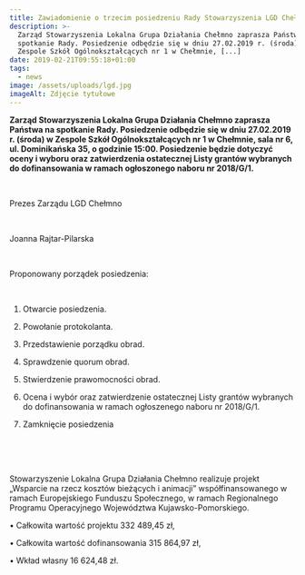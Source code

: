```yaml
---
title: Zawiadomienie o trzecim posiedzeniu Rady Stowarzyszenia LGD Chełmno
description: >-
  Zarząd Stowarzyszenia Lokalna Grupa Działania Chełmno zaprasza Państwa na
  spotkanie Rady. Posiedzenie odbędzie się w dniu 27.02.2019 r. (środa) w
  Zespole Szkół Ogólnokształcących nr 1 w Chełmnie, [...]
date: 2019-02-21T09:55:18+01:00
tags:
  - news
image: /assets/uploads/lgd.jpg
imageAlt: Zdjęcie tytułowe
---
```

**Zarząd Stowarzyszenia Lokalna Grupa Działania Chełmno zaprasza Państwa na spotkanie Rady. Posiedzenie odbędzie się w dniu 27.02.2019 r. (środa) w Zespole Szkół Ogólnokształcących nr 1 w Chełmnie, sala nr 6, ul. Dominikańska 35, o godzinie 15:00. Posiedzenie będzie dotyczyć oceny i wyboru oraz zatwierdzenia ostatecznej Listy grantów wybranych do dofinansowania w ramach ogłoszonego naboru nr 2018/G/1.**

<br>

Prezes Zarządu LGD Chełmno

<br>

Joanna Rajtar-Pilarska

<br>

Proponowany porządek posiedzenia:

<br>

1. Otwarcie posiedzenia.

2. Powołanie protokolanta.

3. Przedstawienie porządku obrad.

4. Sprawdzenie quorum obrad.

5. Stwierdzenie prawomocności obrad.

6. Ocena i wybór oraz zatwierdzenie ostatecznej Listy grantów wybranych do dofinansowania w ramach ogłoszenego naboru nr 2018/G/1.

7. Zamknięcie posiedzenia

<br>

<br>

<br>

Stowarzyszenie Lokalna Grupa Działania Chełmno realizuje projekt „Wsparcie na rzecz kosztów bieżących i animacji” współfinansowanego w ramach Europejskiego Funduszu Społecznego, w ramach Regionalnego Programu Operacyjnego Województwa Kujawsko-Pomorskiego.



• Całkowita wartość projektu 332 489,45 zł,



• Całkowita wartość dofinansowania 315 864,97 zł,



• Wkład własny 16 624,48 zł.
